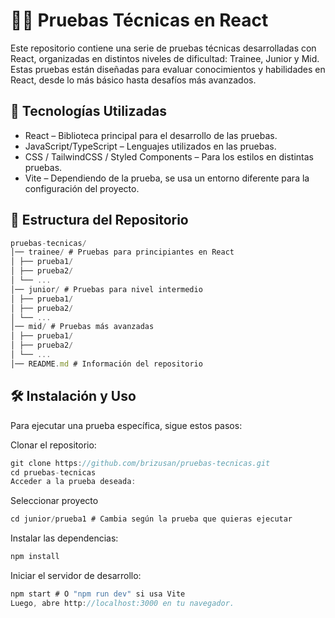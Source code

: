 # 🧑‍💻 Pruebas Técnicas en React

Este repositorio contiene una serie de pruebas técnicas desarrolladas con React, organizadas en distintos niveles de dificultad: Trainee, Junior y Mid. Estas pruebas están diseñadas para evaluar conocimientos y habilidades en React, desde lo más básico hasta desafíos más avanzados.

## 🚀 Tecnologías Utilizadas

- React – Biblioteca principal para el desarrollo de las pruebas.
- JavaScript/TypeScript – Lenguajes utilizados en las pruebas.
- CSS / TailwindCSS / Styled Components – Para los estilos en distintas pruebas.
- Vite – Dependiendo de la prueba, se usa un entorno diferente para la configuración del proyecto.

## 📂 Estructura del Repositorio

```js
pruebas-tecnicas/
│── trainee/ # Pruebas para principiantes en React
│ ├── prueba1/
│ ├── prueba2/
│ └── ...
│── junior/ # Pruebas para nivel intermedio
│ ├── prueba1/
│ ├── prueba2/
│ └── ...
│── mid/ # Pruebas más avanzadas
│ ├── prueba1/
│ ├── prueba2/
│ └── ...
│── README.md # Información del repositorio

```

## 🛠 Instalación y Uso

Para ejecutar una prueba específica, sigue estos pasos:

Clonar el repositorio:

```js
git clone https://github.com/brizusan/pruebas-tecnicas.git
cd pruebas-tecnicas
Acceder a la prueba deseada:
```

Seleccionar proyecto

```js
cd junior/prueba1 # Cambia según la prueba que quieras ejecutar
```

Instalar las dependencias:

```js
npm install
```

Iniciar el servidor de desarrollo:

```js
npm start # O "npm run dev" si usa Vite
Luego, abre http://localhost:3000 en tu navegador.
```
